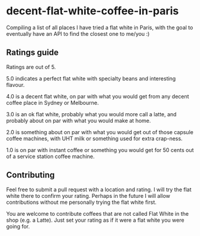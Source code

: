 # decent-flat-white-coffee-in-paris
Compiling a list of all places I have tried a flat white in Paris, with the goal to eventually have an API to find the closest one to me/you :)

## Ratings guide

Ratings are out of 5.

5.0 indicates a perfect flat white with specialty beans and interesting flavour.

4.0 is a decent flat white, on par with what you would get from any decent coffee place in Sydney or Melbourne.

3.0 is an ok flat white, probably what you would more call a latte, and probably about on par with what you would make at home.

2.0 is something about on par with what you would get out of those capsule coffee machines, with UHT milk or something used for extra crap-ness.

1.0 is on par with instant coffee or something you would get for 50 cents out of a service station coffee machine.

## Contributing

Feel free to submit a pull request with a location and rating. I will try the flat white there to confirm your rating. Perhaps in the future I will allow contributions without me personally trying the flat white first.

You are welcome to contribute coffees that are not called Flat White in the shop (e.g. a Latte). Just set your rating as if it were a flat white you were going for.
